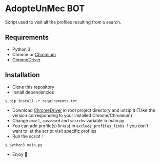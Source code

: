 # AdopteUnMec BOT

Script used to visit all the profiles resulting from a search.

## Requirements

- Python 3 
- Chrome or [Chromium](https://www.chromium.org/getting-involved/download-chromium/)
- [ChromeDriver](https://chromedriver.chromium.org/downloads)

## Installation

- Clone this repository
- Install dependencies
```shell
$ pip install -r requirements.txt
```
- Download [ChromeDriver](https://chromedriver.chromium.org/downloads) in root project directory and unzip it (Take the version corresponding to your installed Chrome/Chromium)
- Change `email`, `password` and `searchs` variable in main.py
- You can add profile(s) link(s) in `exclude_profiles_links` if you don't want to let the script visit specific profiles
- Run the script !
```shell
$ python3 main.py
```
- Enjoy 🎉
